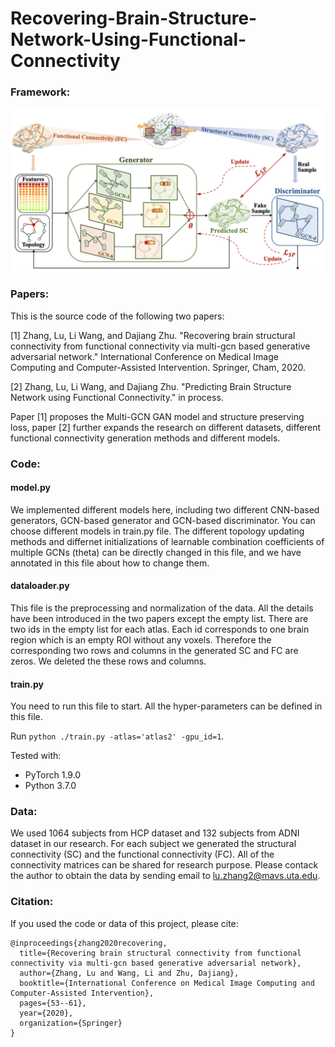 # Recovering-Brain-Structure-Network-Using-Functional-Connectivity
### Framework:
![framework](main3.png)

### Papers:

This is the source code of the following two papers:

[1] Zhang, Lu, Li Wang, and Dajiang Zhu. "Recovering brain structural connectivity from functional connectivity via multi-gcn based generative adversarial network." International Conference on Medical Image Computing and Computer-Assisted Intervention. Springer, Cham, 2020.

[2] Zhang, Lu, Li Wang, and Dajiang Zhu. "Predicting Brain Structure Network using Functional Connectivity."  in process.

Paper [1] proposes the Multi-GCN GAN model and structure preserving loss, paper [2] further expands the research on different datasets, different functional connectivity generation methods and different models.


### Code:

#### model.py
We implemented different models here, including two different CNN-based generators, GCN-based generator and GCN-based discriminator. You can choose different models in train.py file. The different topology updating methods and differnet initializations of learnable combination coefficients of multiple GCNs (theta) can be directly changed in this file, and we have annotated in this file about how to change them.

#### dataloader.py
This file is the preprocessing and normalization of the data. All the details have been introduced in the two papers except the empty list. There are two ids in the empty list for each atlas. Each id corresponds to one brain region which is an empty ROI without any voxels. Therefore the corresponding two rows and columns in the generated SC and FC are zeros. We deleted the these rows and columns.

#### train.py
You need to run this file to start. All the hyper-parameters can be defined in this file.

Run `python ./train.py -atlas='atlas2' -gpu_id=1`. 

Tested with:
- PyTorch 1.9.0
- Python 3.7.0

### Data:

We used 1064 subjects from HCP dataset and 132 subjects from ADNI dataset in our research. For each subject we generated the structural connectivity (SC) and the functional connectivity (FC). All of the connectivity matrices can be shared for research purpose. Please contack the author to obtain the data by sending email to lu.zhang2@mavs.uta.edu.

### Citation:

If you used the code or data of this project,  please cite:

    @inproceedings{zhang2020recovering,
      title={Recovering brain structural connectivity from functional connectivity via multi-gcn based generative adversarial network},
      author={Zhang, Lu and Wang, Li and Zhu, Dajiang},
      booktitle={International Conference on Medical Image Computing and Computer-Assisted Intervention},
      pages={53--61},
      year={2020},
      organization={Springer}
    }


